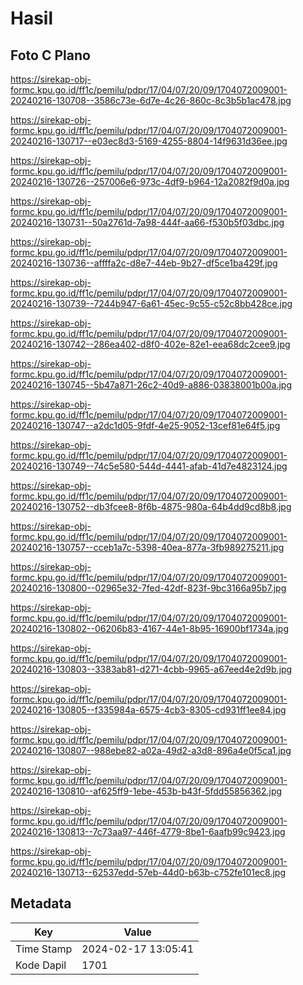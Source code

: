 # Hasil

## Foto C Plano

https://sirekap-obj-formc.kpu.go.id/ff1c/pemilu/pdpr/17/04/07/20/09/1704072009001-20240216-130708--3586c73e-6d7e-4c26-860c-8c3b5b1ac478.jpg

https://sirekap-obj-formc.kpu.go.id/ff1c/pemilu/pdpr/17/04/07/20/09/1704072009001-20240216-130717--e03ec8d3-5169-4255-8804-14f9631d36ee.jpg

https://sirekap-obj-formc.kpu.go.id/ff1c/pemilu/pdpr/17/04/07/20/09/1704072009001-20240216-130726--257006e6-973c-4df9-b964-12a2082f9d0a.jpg

https://sirekap-obj-formc.kpu.go.id/ff1c/pemilu/pdpr/17/04/07/20/09/1704072009001-20240216-130731--50a2761d-7a98-444f-aa66-f530b5f03dbc.jpg

https://sirekap-obj-formc.kpu.go.id/ff1c/pemilu/pdpr/17/04/07/20/09/1704072009001-20240216-130736--affffa2c-d8e7-44eb-9b27-df5ce1ba429f.jpg

https://sirekap-obj-formc.kpu.go.id/ff1c/pemilu/pdpr/17/04/07/20/09/1704072009001-20240216-130739--7244b947-6a61-45ec-9c55-c52c8bb428ce.jpg

https://sirekap-obj-formc.kpu.go.id/ff1c/pemilu/pdpr/17/04/07/20/09/1704072009001-20240216-130742--286ea402-d8f0-402e-82e1-eea68dc2cee9.jpg

https://sirekap-obj-formc.kpu.go.id/ff1c/pemilu/pdpr/17/04/07/20/09/1704072009001-20240216-130745--5b47a871-26c2-40d9-a886-03838001b00a.jpg

https://sirekap-obj-formc.kpu.go.id/ff1c/pemilu/pdpr/17/04/07/20/09/1704072009001-20240216-130747--a2dc1d05-9fdf-4e25-9052-13cef81e64f5.jpg

https://sirekap-obj-formc.kpu.go.id/ff1c/pemilu/pdpr/17/04/07/20/09/1704072009001-20240216-130749--74c5e580-544d-4441-afab-41d7e4823124.jpg

https://sirekap-obj-formc.kpu.go.id/ff1c/pemilu/pdpr/17/04/07/20/09/1704072009001-20240216-130752--db3fcee8-8f6b-4875-980a-64b4dd9cd8b8.jpg

https://sirekap-obj-formc.kpu.go.id/ff1c/pemilu/pdpr/17/04/07/20/09/1704072009001-20240216-130757--cceb1a7c-5398-40ea-877a-3fb989275211.jpg

https://sirekap-obj-formc.kpu.go.id/ff1c/pemilu/pdpr/17/04/07/20/09/1704072009001-20240216-130800--02965e32-7fed-42df-823f-9bc3166a95b7.jpg

https://sirekap-obj-formc.kpu.go.id/ff1c/pemilu/pdpr/17/04/07/20/09/1704072009001-20240216-130802--06206b83-4167-44e1-8b95-16900bf1734a.jpg

https://sirekap-obj-formc.kpu.go.id/ff1c/pemilu/pdpr/17/04/07/20/09/1704072009001-20240216-130803--3383ab81-d271-4cbb-9965-a67eed4e2d9b.jpg

https://sirekap-obj-formc.kpu.go.id/ff1c/pemilu/pdpr/17/04/07/20/09/1704072009001-20240216-130805--f335984a-6575-4cb3-8305-cd931ff1ee84.jpg

https://sirekap-obj-formc.kpu.go.id/ff1c/pemilu/pdpr/17/04/07/20/09/1704072009001-20240216-130807--988ebe82-a02a-49d2-a3d8-896a4e0f5ca1.jpg

https://sirekap-obj-formc.kpu.go.id/ff1c/pemilu/pdpr/17/04/07/20/09/1704072009001-20240216-130810--af625ff9-1ebe-453b-b43f-5fdd55856362.jpg

https://sirekap-obj-formc.kpu.go.id/ff1c/pemilu/pdpr/17/04/07/20/09/1704072009001-20240216-130813--7c73aa97-446f-4779-8be1-6aafb99c9423.jpg

https://sirekap-obj-formc.kpu.go.id/ff1c/pemilu/pdpr/17/04/07/20/09/1704072009001-20240216-130713--62537edd-57eb-44d0-b63b-c752fe101ec8.jpg


## Metadata

| Key        | Value               |
| ---------- | ------------------- |
| Time Stamp | 2024-02-17 13:05:41 |
| Kode Dapil | 1701                |



